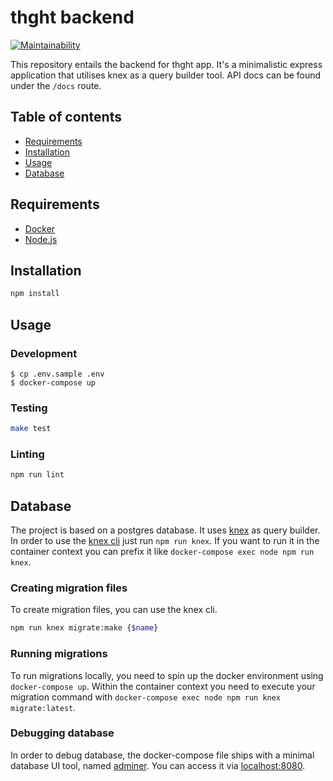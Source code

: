 # thght backend

[![Maintainability](https://api.codeclimate.com/v1/badges/50080b87bec57763e26f/maintainability)](https://codeclimate.com/github/thght-birds/thght-backend/maintainability)

This repository entails the backend for thght app. It's a minimalistic express application that utilises knex as a query builder tool. API docs can be found under the `/docs` route.

## Table of contents

- [Requirements](#requirements)
- [Installation](#installation)
- [Usage](#usage)
- [Database](#database)

## Requirements

- [Docker](https://www.docker.com/)
- [Node.js](https://nodejs.org)

## Installation

```bash
npm install
```

## Usage

### Development

```
$ cp .env.sample .env
$ docker-compose up
```

### Testing

```bash
make test
```

### Linting

```bash
npm run lint
```

## Database

The project is based on a postgres database. It uses [knex](https://www.npmjs.com/package/knex) as query builder. In order to use the [knex cli](http://knexjs.org/#Migrations-CLIh) just run `npm run knex`. If you want to run it in the container context you can prefix it like `docker-compose exec node npm run knex`.

### Creating migration files

To create migration files, you can use the knex cli.

```bash
npm run knex migrate:make {$name}
```

### Running migrations

To run migrations locally, you need to spin up the docker environment using `docker-compose up`. Within the container context you need to execute your migration command with `docker-compose exec node npm run knex migrate:latest`.

### Debugging database

In order to debug database, the docker-compose file ships with a minimal database UI tool, named [adminer](https://hub.docker.com/_/adminer/). You can access it via [localhost:8080](http://localhost:8080/?pgsql=database&username=postgres&db=thght&ns=public).
